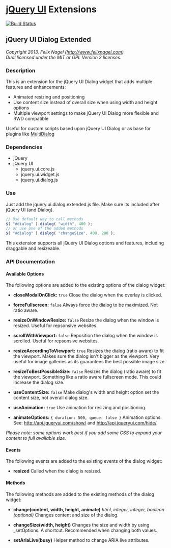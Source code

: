 # [jQuery UI](http://jqueryui.com/) Extensions

[![Build Status](https://drone.io/github.com/fnagel/jquery-ui-extensions/status.png)](https://drone.io/github.com/fnagel/jquery-ui-extensions/latest)

## jQuery UI Dialog Extended

*Copyright 2013, Felix Nagel (http://www.felixnagel.com)*  
*Dual licensed under the MIT or GPL Version 2 licenses.*  


### Description

This is an extension for the jQuery UI Dialog widget that adds multiple features and enhancements:

* Animated resizing and positioning
* Use content size instead of overall size when using width and height options
* Multiple viewport settings to make jQuery UI Dialog more flexible and RWD compatible

Useful for custom scripts based upon jQuery UI Dialog or as base for plugins like [MultiDialog](http://fnagel.github.io/MultiDialog/)


### Dependencies
* jQuery
* jQuery UI
	* jquery.ui.core.js
	*	jquery.ui.widget.js
	*	jquery.ui.dialog.js


### Use
Just add the jquery.ui.dialog.extended.js file. Make sure its included after jQuery UI (and Dialog).

```javascript
// Use default way to call methods
$( "#dialog" ).dialog( "width", 400 );
// or use one of the added methods
$( "#dialog" ).dialog( "changeSize", 400, 200 );
```

This extension supports all jQuery UI Dialog options and features, including draggable and resizeable.


### API Documentation

#### Available Options
The following options are added to the existing options of the dialog widget:

* **closeModalOnClick:** `true`
    Close the dialog when the overlay is clicked.

* **forceFullscreen:** `false`
    Always force the dialog to be maximized. Not ratio aware.

* **resizeOnWindowResize:** `false`
    Resize the dialog when the window is resized. Useful for repsonsive websites.

* **scrollWithViewport:** `false`
    Reposition the dialog when the window is scrolled. Useful for repsonsive websites.

* **resizeAccordingToViewport:** `true`
    Resizes the dialog (ratio aware) to fit the viewport. Makes sure the dialog isn't bigger as the viewport. Very useful for image galleries as its guarantees the best possible image size.

* **resizeToBestPossibleSize:** `false`
    Resizes the dialog (ratio aware) to fit the viewport. Something like a ratio aware fullscreen mode. This could increase the dialog size.

* **useContentSize:** `false`
    Make dialog's width and height option set the content size, not overall dialog size.
	
* **useAnimation:** `true`
    Use animation for resizing and positioning.

* **animateOptions:** `{ duration: 500, queue: false }`
    Animation options. See: http://api.jqueryui.com/show/ and http://api.jqueryui.com/hide/
   
		
*Please note: some options work best if you add some CSS to expand your content to full available size.*
		
		
#### Events
The following events are added to the existing events of the dialog widget:

* **resized**
    Called when the dialog is resized.

	
#### Methods
The following methods are added to the existing methods of the dialog widget:

* **change(content, width, height, animate)** *html, integer, integer, boolean (optional)*
    Changes content and size of the dialog.

* **changeSize(width, height)**
    Changes the size and width by using _setOptions. A shortcut. Recommended when changing both values.

* **setAriaLive(busy)**
    Helper method to change ARIA live attributes.
